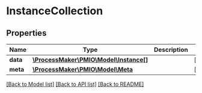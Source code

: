 # InstanceCollection

## Properties
Name | Type | Description | Notes
------------ | ------------- | ------------- | -------------
**data** | [**\ProcessMaker\PMIO\Model\Instance[]**](Instance.md) |  | [optional] 
**meta** | [**\ProcessMaker\PMIO\Model\Meta**](Meta.md) |  | [optional] 

[[Back to Model list]](../README.md#documentation-for-models) [[Back to API list]](../README.md#documentation-for-api-endpoints) [[Back to README]](../README.md)


